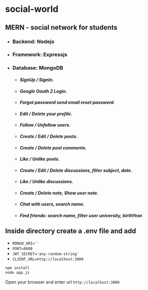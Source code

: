 # social-world

## MERN - social network for students

- ### Backend: Nodejs
- ### Framework: Expressjs
- ### Database: MongoDB
    - #### *SignUp / SignIn.*
    - #### *Google Oauth 2 Login.*
    - #### *Forgot password send email reset password.*
    - #### *Edit / Delete your profile.*
    - #### *Follow / Unfollow users.*
    - #### *Create / Edit / Delete posts.*
    - #### *Create / Delete post comments.*
    - #### *Like / Unlike posts.*
    - #### *Create / Edit / Delete discussions, filter subject, date.*
    - #### *Like / Unlike discussions.*
    - #### *Create / Delete note, Show user note.*
    - #### *Chat with users, search name.*
    - #### *Find friends: search name, filter user university, birthYear.*


## Inside directory create a .env file and add
- `MONGO_URI=''`
- `PORT=8080`
- `JWT_SECRET='any-random-string'`
- `CLIENT_URL=http://localhost:3000`


```bash
npm install
node app.js
```


Open your browser and enter url `http://localhost:3000`
